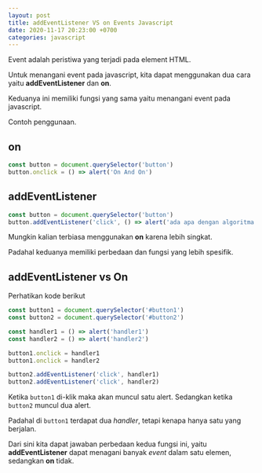 ```yaml
---
layout: post
title: addEventListener VS on Events Javascript
date: 2020-11-17 20:23:00 +0700
categories: javascript
---
```


Event adalah peristiwa yang terjadi pada element HTML.

Untuk menangani event pada javascript, kita dapat menggunakan dua cara yaitu __addEventListener__ dan __on__.

Keduanya ini memiliki fungsi yang sama yaitu menangani event pada javascript.

Contoh penggunaan.

## on

```js
const button = document.querySelector('button')
button.onclick = () => alert('On And On')
```
## addEventListener

```js
const button = document.querySelector('button')
button.addEventListener('click', () => alert('ada apa dengan algoritma'))
```

Mungkin kalian terbiasa menggunakan __on__ karena lebih singkat.

Padahal keduanya memiliki perbedaan dan fungsi yang lebih spesifik.

## addEventListener vs On

Perhatikan kode berikut

```js
const button1 = document.querySelector('#button1')
const button2 = document.querySelector('#button2')

const handler1 = () => alert('handler1')
const handler2 = () => alert('handler2')

button1.onclick = handler1
button1.onclick = handler2

button2.addEventListener('click', handler1)
button2.addEventListener('click', handler2)
```

Ketika `button1` di-klik maka akan muncul satu alert. Sedangkan ketika `button2` muncul dua alert.

Padahal di `button1` terdapat dua *handler*, tetapi kenapa hanya satu yang berjalan.

Dari sini kita dapat jawaban perbedaan kedua fungsi ini, yaitu __addEventListener__ dapat menagani banyak *event* dalam satu elemen, sedangkan __on__ tidak.